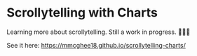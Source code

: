 # Scrollytelling with Charts

Learning more about scrollytelling. Still a work in progress. 👷🏽‍♀️

See it here: https://mmcghee18.github.io/scrollytelling-charts/
